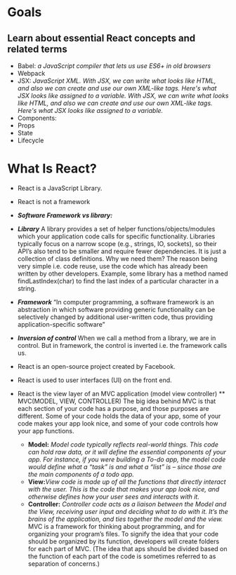 # Goals
## Learn about essential React concepts and related terms
 * Babel: _a JavaScript compiler that lets us use ES6+ in old browsers_
 * Webpack
 * JSX: _JavaScript XML. With JSX, we can write what looks like HTML, and also we can create and use our own XML-like tags. Here's what JSX looks like assigned to a variable. With JSX, we can write what looks like HTML, and also we can create and use our own XML-like tags. Here's what JSX looks like assigned to a variable._
 * Components:
 * Props
 * State
 * Lifecycle

# What Is React?
* React is a JavaScript Library.
* React is not a framework
 * **_Software Framework vs library:_** 
 * **_Library_** A library provides a set of helper functions/objects/modules which your application code calls for specific functionality. Libraries typically focus on a narrow scope (e.g., strings, IO, sockets), so their API’s also tend to be smaller and require fewer dependencies. It is just a collection of class definitions. Why we need them? The reason being very simple i.e. code reuse, use the code which has already been written by other developers. Example, some library has a method named findLastIndex(char) to find the last index of a particular character in a string.
 * **_Framework_**
 “In computer programming, a software framework is an abstraction in which software providing generic functionality can be selectively changed by additional user-written code, thus providing application-specific software”

 * **_Inversion of control_**
 When we call a method from a library, we are in control. But in framework, the control is inverted i.e. the framework calls us.
  
* React is an open-source project created by Facebook.
* React is used to user interfaces (UI) on the front end.
* React is the view layer of an MVC application (model view controller)
  ** MVC(MODEL, VIEW, CONTROLLER) The big idea behind MVC is that each section of your code has a purpose, and those purposes are different. Some of your code holds the data of your app, some of your code makes your app look nice, and some of your code controls how your app functions.
  * **Model:** _Model code typically reflects real-world things. This code can hold raw data, or it will define the essential components of your app. For instance, if you were building a To-do app, the model code would define what a “task” is and what a “list” is – since those are the main components of a todo app._
  * **View:**_View code is made up of all the functions that directly interact with the user. This is the code that makes your app look nice, and otherwise defines how your user sees and interacts with it._
  * **Controller:** _Controller code acts as a liaison between the Model and the View, receiving user input and deciding what to do with it. It’s the brains of the application, and ties together the model and the view._
MVC is a framework for thinking about programming, and for organizing your program’s files. To signify the idea that your code should be organized by its function, developers will create folders for each part of MVC. (The idea that aps should be divided based on the function of each part of the code is sometimes referred to as separation of concerns.)

